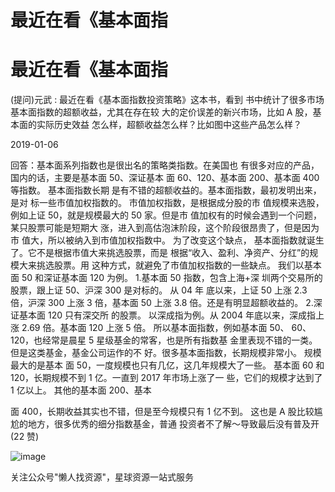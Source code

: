 # 最近在看《基本面指

# 最近在看《基本面指

(提问)元武 : 最近在看《基本面指数投资策略》这本书，看到 书中统计了很多市场基本面指数的超额收益，尤其在存在较 大的定价误差的新兴市场，比如 A 股，基本面的实际历史效益 怎么样，超额收益怎么样？比如图中这些产品怎么样？

2019-01-06

回答：基本面系列指数也是很出名的策略类指数。在美国也 有很多对应的产品，国内的话，主要是基本面 50、深证基本 面 60、120、基本面 200、基本面 400 等指数。 基本面指数长期 是有不错的超额收益的。基本面指数，最初发明出来，是对 标一些市值加权指数的。 市值加权指数，是根据成分股的市 值规模来选股，例如上证 50，就是规模最大的 50 家。但是市 值加权有的时候会遇到一个问题，某只股票可能是短期大 涨，进入到高估泡沫阶段，这个阶段很昂贵了，但是因为市 值大，所以被纳入到市值加权指数中。 为了改变这个缺点， 基本面指数就诞生了。它不是根据市值大来挑选股票，而是 根据“收入、盈利、净资产、分红”的规模大来挑选股票。用 这种方式，就避免了市值加权指数的一些缺点。 我们以基本 面 50 和深证基本面 120 为例。 1.基本面 50 指数，包含上海+深 圳两个交易所的股票，跟上证 50、沪深 300 是对标的。 从 04 年 底以来，上证 50 上涨 2.3 倍，沪深 300 上涨 3 倍，基本面 50 上涨 3.8 倍。还是有明显超额收益的。 2.深证基本面 120 只有深交所 的股票。 以深成指为例。从 2004 年底以来，深成指上涨 2.69 倍。基本面 120 上涨 5 倍。 所以基本面指数，例如基本面 50、 60、120，也经常是晨星 5 星级基金的常客，也是所有指数基 金里表现不错的一类。 但是这类基金，基金公司运作的不 好。很多基本面指数，长期规模非常小。 规模最大的是基本 面 50，一度规模也只有几亿，这几年规模大了一些。 基本面 60 和 120，长期规模不到 1 亿。一直到 2017 年市场上涨了一 些，它们的规模才达到了 1 亿以上。 其他的基本面 200、基本

面 400，长期收益其实也不错，但是至今规模只有 1 亿不到。 这也是 A 股比较尴尬的地方，很多优秀的细分指数基金，普通 投资者不了解～导致最后没有普及开(22 赞)

![image](img/Image_0832.png)

关注公众号"懒人找资源"，星球资源一站式服务